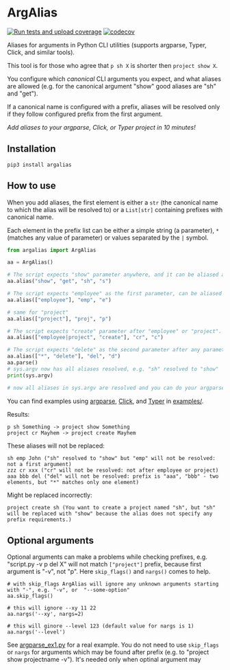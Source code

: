 # ArgAlias

[![Run tests and upload coverage](https://github.com/yaroslaff/ArgAlias/actions/workflows/main.yml/badge.svg)](https://github.com/yaroslaff/ArgAlias/actions/workflows/main.yml) [![codecov](https://codecov.io/gh/yaroslaff/ArgAlias/graph/badge.svg?token=3DUNW2SH81)](https://codecov.io/gh/yaroslaff/ArgAlias)

Aliases for arguments in Python CLI utilities (supports argparse, Typer, Click, and similar tools).

This tool is for those who agree that `p sh X` is shorter then `project show X`.

You configure which *canonical* CLI arguments you expect, and what aliases are allowed (e.g. for the canonical argument "show" good aliases are "sh" and "get").

If a canonical name is configured with a prefix, aliases will be resolved only if they follow configured prefix from the first argument.

*Add aliases to your argparse, Click, or Typer project in 10 minutes!*

## Installation
~~~
pip3 install argalias
~~~

## How to use
When you add aliases, the first element is either a `str` (the canonical name to which the alias will be resolved to) or a `List[str]` containing prefixes with canonical name.

Each element in the prefix list can be either a simple string (a parameter), `*` (matches any value of parameter) or values separated by the `|` symbol.

~~~python
from argalias import ArgAlias

aa = ArgAlias()

# The script expects "show" parameter anywhere, and it can be aliased as "sh", "s" or even "get"
aa.alias("show", "get", "sh", "s")

# The script expects "employee" as the first parameter, can be aliased as "emp" or "e" 
aa.alias(["employee"], "emp", "e")

# same for "project"
aa.alias(["project"], "proj", "p")

# The script expects "create" parameter after "employee" or "project". Can be aliased as "cr" or "c"
aa.alias(["employee|project", "create"], "cr", "c")

# The script expects "delete" as the second parameter after any parameter, can be aliased as "del" or "d"
aa.alias(["*", "delete"], "del", "d")
aa.parse()
# sys.argv now has all aliases resolved, e.g. "sh" resolved to "show"
print(sys.argv)

# now all aliases in sys.argv are resolved and you can do your argparse or click or typer parsing
~~~

You can find examples using [argparse](examples/argparse), [Click](examples/click), and [Typer](examples/typer) in [examples/](examples/).

Results:
~~~
p sh Something -> project show Something
project cr Mayhem -> project create Mayhem
~~~

These aliases will not be replaced:
~~~
sh emp John ("sh" resolved to "show" but "emp" will not be resolved: not a first argument)
zzz cr xxx ("cr" will not be resolved: not after employee or project)
aaa bbb del ("del" will not be resolved: prefix is "aaa", "bbb" - two elements, but "*" matches only one element)
~~~

Might be replaced incorrectly:
~~~
project create sh (You want to create a project named "sh", but "sh" will be replaced with "show" because the alias does not specify any prefix requirements.)
~~~

## Optional arguments
Optional arguments can make a problems while checking prefixes, e.g. "script.py -v p del X" will not match `["project"]` prefix, because first argument is "-v", not "p". Here `skip_flags()` and `nargs()` comes to help.  

~~~
# with skip_flags ArgAlias will ignore any unknown arguments starting with "-", e.g. "-v", or  "--some-option"
aa.skip_flags()

# this will ignore --xy 11 22 
aa.nargs('--xy', nargs=2)

# this will ginore --level 123 (default value for nargs is 1)
aa.nargs('--level')
~~~

See [argparse_ex1.py](examples/argparse/argparse_ex1.py) for a real example. You do not need to use `skip_flags` or `nargs` for arguments which may be found after prefix (e.g. to "project show projectname -v"). It's needed only when optinal argument may 
